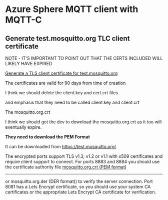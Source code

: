 # Azure Sphere MQTT client with MQTT-C

## Generate test.mosquitto.org TLC client certificate

NOTE - IT'S IMPORTANT TO POINT OUT THAT THE CERTS INCLUDED WILL LIKELY HAVE EXPIRED

[Generate a TLS client certificate for test.mosquitto.org](https://test.mosquitto.org/ssl)

The certificates are valid for 90 days from time of creation

I think we should delete the client.key and cert.crt files

and emphasis that they need to be called client.key and client.crt


The mosquitto.org.crt

I think we should get the dev to download the mosquitto.org.crt as it too will eventually expire.

**They need to download the PEM Format**

It can be downloaded from  https://test.mosquitto.org/

The encrypted ports support TLS v1.3, v1.2 or v1.1 with x509 certificates and require client support to connect. For ports 8883 and 8884 you should use the certificate authority file [mosquitto.org.crt (PEM format)](https://test.mosquitto.org/ssl/mosquitto.org.crt)

---

 or mosquitto.org.der (DER format)) to verify the server connection. Port 8081 has a Lets Encrypt certificate, so you should use your system CA certificates or the appropriate Lets Encrypt CA certificate for verification.



